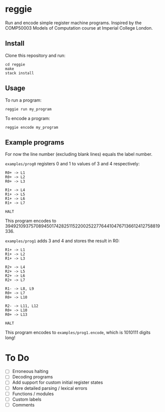 # reggie

Run and encode simple register machine programs. Inspired by the COMP50003 Models of Computation course at Imperial College London.

## Install

Clone this repository and run:

```
cd reggie
make
stack install
```

## Usage

To run a program:

```
reggie run my_program
```

To encode a program:

```
reggie encode my_program
```

## Example programs

For now the line number (excluding blank lines) equals the label number.

`examples/prog0` registers 0 and 1 to values of 3 and 4 respectively:

```
R0+ -> L1
R0+ -> L2
R0+ -> L3

R1+ -> L4
R1+ -> L5
R1+ -> L6
R1+ -> L7

HALT
```

This program encodes to 39492109375708945017428251152200252277644104767136612412758819336.

`examples/prog1` adds 3 and 4 and stores the result in R0:

```
R1+ -> L1
R1+ -> L2
R1+ -> L3

R2+ -> L4
R2+ -> L5
R2+ -> L6
R2+ -> L7

R1- -> L8, L9
R0+ -> L7
R0+ -> L10

R2- -> L11, L12
R0+ -> L10
R0+ -> L13

HALT
```

This program encodes to `examples/prog1.encode`, which is 1010111 digits long!

# To Do

- [ ] Erroneous halting
- [ ] Decoding programs
- [ ] Add support for custom initial register states
- [ ] More detailed parsing / lexical errors
- [ ] Functions / modules
- [ ] Custom labels
- [ ] Comments
